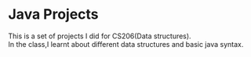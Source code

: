 # Java Projects
This is a set of projects I did for CS206(Data structures).
</br> In the class,I learnt about different data structures and basic java syntax.
